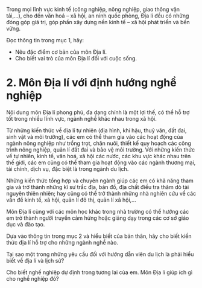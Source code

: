 Trong mọi lĩnh vực kinh tế (công nghiệp, nông nghiệp, giao thông vận tải,...), cho đến văn hoá – xã hội, an ninh quốc phòng, Địa lí đều có những đóng góp giá trị, góp phần xây dựng nền kinh tế – xã hội phát triển và bền vững.

Đọc thông tin trong mục 1, hãy:
- Nêu đặc điểm cơ bản của môn Địa lí.
- Cho biết vai trò của môn Địa lí đối với cuộc sống.

# 2. Môn Địa lí với định hướng nghề nghiệp

Nội dung môn Địa lí phong phú, đa dạng chính là một lợi thế, có thể hỗ trợ tốt trong nhiều lĩnh vực, ngành nghề khác nhau trong xã hội.

Từ những kiến thức về địa lí tự nhiên (địa hình, khí hậu, thuỷ văn, đất đai, sinh vật và môi trường), các em có thể tham gia vào các hoạt động của ngành nông nghiệp như trồng trọt, chăn nuôi, thiết kế quy hoạch các công trình nông nghiệp, quản lí đất đai và bảo vệ môi trường. Với những kiến thức về tự nhiên, kinh tế, văn hoá, xã hội các nước, các khu vực khác nhau trên thế giới, các em cũng có thể tham gia hoạt động vào các ngành thương mại, tài chính, dịch vụ, đặc biệt là trong ngành du lịch.

Những kiến thức tổng hợp và chuyên ngành giúp các em có khả năng tham gia và trở thành những kĩ sư trắc địa, bản đồ, địa chất điều tra thăm dò tài nguyên thiên nhiên; hay cũng có thể trở thành những nhà nghiên cứu về các vấn đề kinh tế, xã hội, quản lí đô thị, quản lí xã hội,...

Môn Địa lí cùng với các môn học khác trong nhà trường có thể hướng các em trở thành người truyền cảm hứng hoặc giảng dạy trong các cơ sở giáo dục và đào tạo.

Dựa vào thông tin trong mục 2 và hiểu biết của bản thân, hãy cho biết kiến thức địa lí hỗ trợ cho những ngành nghề nào.

Tại sao một trong những yêu cầu đối với hướng dẫn viên du lịch là phải hiểu biết về địa lí và lịch sử?

Cho biết nghề nghiệp dự định trong tương lai của em. Môn Địa lí giúp ích gì cho nghề nghiệp đó?